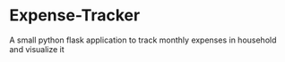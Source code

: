 # Expense-Tracker
A small python flask  application to track monthly expenses in household and visualize it 
